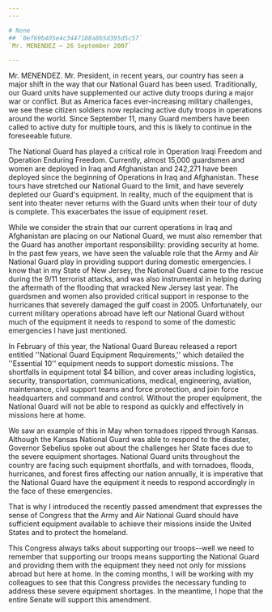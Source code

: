 ```yaml
---
---

# None
## `0ef69b405e4c3447188a8b5d395d5c57`
`Mr. MENENDEZ — 26 September 2007`

---
```



Mr. MENENDEZ. Mr. President, in recent years, our country has seen a 
major shift in the way that our National Guard has been used. 
Traditionally, our Guard units have supplemented our active duty troops 
during a major war or conflict. But as America faces ever-increasing 
military challenges, we see these citizen soldiers now replacing active 
duty troops in operations around the world. Since September 11, many 
Guard members have been called to active duty for multiple tours, and 
this is likely to continue in the foreseeable future.

The National Guard has played a critical role in Operation Iraqi 
Freedom and Operation Enduring Freedom. Currently, almost 15,000 
guardsmen and women are deployed in Iraq and Afghanistan and 242,271 
have been deployed since the beginning of Operations in Iraq and 
Afghanistan. These tours have stretched our National Guard to the 
limit, and have severely depleted our Guard's equipment. In reality, 
much of the equipment that is sent into theater never returns with the 
Guard units when their tour of duty is complete. This exacerbates the 
issue of equipment reset.

While we consider the strain that our current operations in Iraq and 
Afghanistan are placing on our National Guard, we must also remember 
that the Guard has another important responsibility: providing security 
at home. In the past few years, we have seen the valuable role that the 
Army and Air National Guard play in providing support during domestic 
emergencies. I know that in my State of New Jersey, the National Guard 
came to the rescue during the 9/11 terrorist attacks, and was also 
instrumental in helping during the aftermath of the flooding that 
wracked New Jersey last year. The guardsmen and women also provided 
critical support in response to the hurricanes that severely damaged 
the gulf coast in 2005. Unfortunately, our current military operations 
abroad have left our National Guard without much of the equipment it 
needs to respond to some of the domestic emergencies I have just 
mentioned.

In February of this year, the National Guard Bureau released a report 
entitled ''National Guard Equipment Requirements,'' which detailed the 
''Essential 10'' equipment needs to support domestic missions. The 
shortfalls in equipment total $4 billion, and cover areas including 
logistics, security, transportation, communications, medical, 
engineering, aviation, maintenance, civil support teams and force 
protection, and join force headquarters and command and control. 
Without the proper equipment, the National Guard will not be able to 
respond as quickly and effectively in missions here at home.

We saw an example of this in May when tornadoes ripped through 
Kansas. Although the Kansas National Guard was able to respond to the 
disaster, Governor Sebelius spoke out about the challenges her State 
faces due to the severe equipment shortages. National Guard units 
throughout the country are facing such equipment shortfalls, and with 
tornadoes, floods, hurricanes, and forest fires affecting our nation 
annually, it is imperative that the National Guard have the equipment 
it needs to respond accordingly in the face of these emergencies.

That is why I introduced the recently passed amendment that expresses 
the sense of Congress that the Army and Air National Guard should have 
sufficient equipment available to achieve their missions inside the 
United States and to protect the homeland.

This Congress always talks about supporting our troops--well we need 
to remember that supporting our troops means supporting the National 
Guard and providing them with the equipment they need not only for 
missions abroad but here at home. In the coming months, I will be 
working with my colleagues to see that this Congress provides the 
necessary funding to address these severe equipment shortages. In the 
meantime, I hope that the entire Senate will support this amendment.